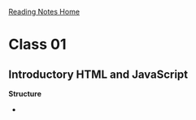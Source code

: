 [Reading Notes Home](https://d-d-wolfe.github.io/reading-notes/)

# Class 01

## Introductory HTML and JavaScript

**Structure**

- 